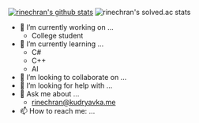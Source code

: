 

[![rinechran's github stats](https://github-readme-stats.vercel.app/api?username=rinechran&show_icons=true&hide_border=true)](https://github.com/rinechran)
![rinechran's solved.ac stats](https://github-readme-solvedac.hyp3rflow.vercel.app/api/?handle=rinechran)



- 🔭 I’m currently working on ...
  - College student
- 🌱 I’m currently learning ...
  - C#
  - C++
  - AI
- 👯 I’m looking to collaborate on ...
- 🤔 I’m looking for help with ...
- 💬 Ask me about ...
  - rinechran@kudryavka.me
- 📫 How to reach me: ...
